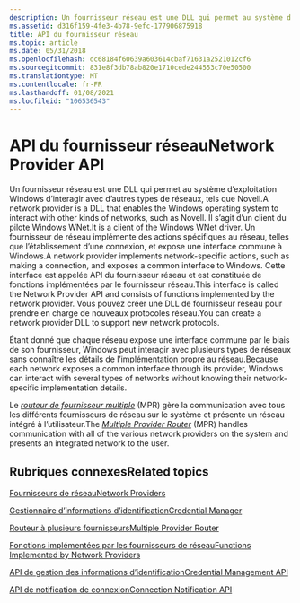```yaml
---
description: Un fournisseur réseau est une DLL qui permet au système d’exploitation Windows d’interagir avec d’autres types de réseaux, tels que Novell. Il s’agit d’un client du pilote Windows WNet.
ms.assetid: d316f159-4fe3-4b78-9efc-177906875918
title: API du fournisseur réseau
ms.topic: article
ms.date: 05/31/2018
ms.openlocfilehash: dc68184f60639a603614cbaf71631a2521012cf6
ms.sourcegitcommit: 831e8f3db78ab820e1710cede244553c70e50500
ms.translationtype: MT
ms.contentlocale: fr-FR
ms.lasthandoff: 01/08/2021
ms.locfileid: "106536543"
---
```

# <a name="network-provider-api"></a><span data-ttu-id="1980e-104">API du fournisseur réseau</span><span class="sxs-lookup"><span data-stu-id="1980e-104">Network Provider API</span></span>

<span data-ttu-id="1980e-105">Un fournisseur réseau est une DLL qui permet au système d’exploitation Windows d’interagir avec d’autres types de réseaux, tels que Novell.</span><span class="sxs-lookup"><span data-stu-id="1980e-105">A network provider is a DLL that enables the Windows operating system to interact with other kinds of networks, such as Novell.</span></span> <span data-ttu-id="1980e-106">Il s’agit d’un client du pilote Windows WNet.</span><span class="sxs-lookup"><span data-stu-id="1980e-106">It is a client of the Windows WNet driver.</span></span> <span data-ttu-id="1980e-107">Un fournisseur de réseau implémente des actions spécifiques au réseau, telles que l’établissement d’une connexion, et expose une interface commune à Windows.</span><span class="sxs-lookup"><span data-stu-id="1980e-107">A network provider implements network-specific actions, such as making a connection, and exposes a common interface to Windows.</span></span> <span data-ttu-id="1980e-108">Cette interface est appelée API du fournisseur réseau et est constituée de fonctions implémentées par le fournisseur réseau.</span><span class="sxs-lookup"><span data-stu-id="1980e-108">This interface is called the Network Provider API and consists of functions implemented by the network provider.</span></span> <span data-ttu-id="1980e-109">Vous pouvez créer une DLL de fournisseur réseau pour prendre en charge de nouveaux protocoles réseau.</span><span class="sxs-lookup"><span data-stu-id="1980e-109">You can create a network provider DLL to support new network protocols.</span></span>

<span data-ttu-id="1980e-110">Étant donné que chaque réseau expose une interface commune par le biais de son fournisseur, Windows peut interagir avec plusieurs types de réseaux sans connaître les détails de l’implémentation propre au réseau.</span><span class="sxs-lookup"><span data-stu-id="1980e-110">Because each network exposes a common interface through its provider, Windows can interact with several types of networks without knowing their network-specific implementation details.</span></span>

<span data-ttu-id="1980e-111">Le [*routeur de fournisseur multiple*](../secgloss/m-gly.md) (MPR) gère la communication avec tous les différents fournisseurs de réseau sur le système et présente un réseau intégré à l’utilisateur.</span><span class="sxs-lookup"><span data-stu-id="1980e-111">The [*Multiple Provider Router*](../secgloss/m-gly.md) (MPR) handles communication with all of the various network providers on the system and presents an integrated network to the user.</span></span>

## <a name="related-topics"></a><span data-ttu-id="1980e-112">Rubriques connexes</span><span class="sxs-lookup"><span data-stu-id="1980e-112">Related topics</span></span>

<dl> <dt>

[<span data-ttu-id="1980e-113">Fournisseurs de réseau</span><span class="sxs-lookup"><span data-stu-id="1980e-113">Network Providers</span></span>](network-providers.md)
</dt> <dt>

[<span data-ttu-id="1980e-114">Gestionnaire d’informations d’identification</span><span class="sxs-lookup"><span data-stu-id="1980e-114">Credential Manager</span></span>](credential-manager.md)
</dt> <dt>

[<span data-ttu-id="1980e-115">Routeur à plusieurs fournisseurs</span><span class="sxs-lookup"><span data-stu-id="1980e-115">Multiple Provider Router</span></span>](multiple-provider-router.md)
</dt> <dt>

[<span data-ttu-id="1980e-116">Fonctions implémentées par les fournisseurs de réseau</span><span class="sxs-lookup"><span data-stu-id="1980e-116">Functions Implemented by Network Providers</span></span>](functions-implemented-by-network-providers.md)
</dt> <dt>

[<span data-ttu-id="1980e-117">API de gestion des informations d’identification</span><span class="sxs-lookup"><span data-stu-id="1980e-117">Credential Management API</span></span>](credential-management-api.md)
</dt> <dt>

[<span data-ttu-id="1980e-118">API de notification de connexion</span><span class="sxs-lookup"><span data-stu-id="1980e-118">Connection Notification API</span></span>](connection-notification-api.md)
</dt> </dl>

 

 
